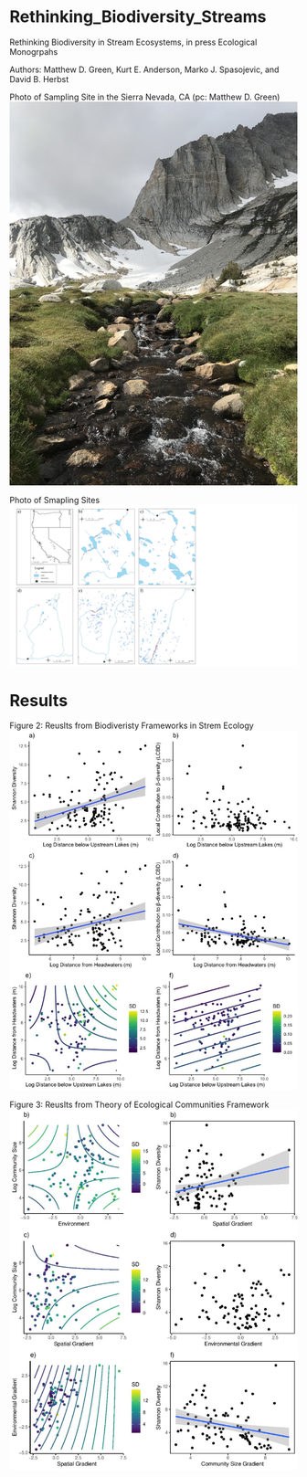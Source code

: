 # Rethinking_Biodiversity_Streams

Rethinking Biodiversity in Stream Ecosystems, in press Ecological Monogrpahs

Authors: Matthew D. Green, Kurt E. Anderson, Marko J. Spasojevic, and David B. Herbst

Photo of Sampling Site in the Sierra Nevada, CA (pc: Matthew D. Green)
![](Images/pic.png)

Photo of Smapling Sites
![](Figs/Map.jpg)


# Results

Figure 2: Reuslts from Biodiveristy Frameworks in Strem Ecology
![](Figs/Rplot01.jpeg)

Figure 3: Reuslts from Theory of Ecological Communities Framework
![](Figs/Rplot_TEC1.jpg)
